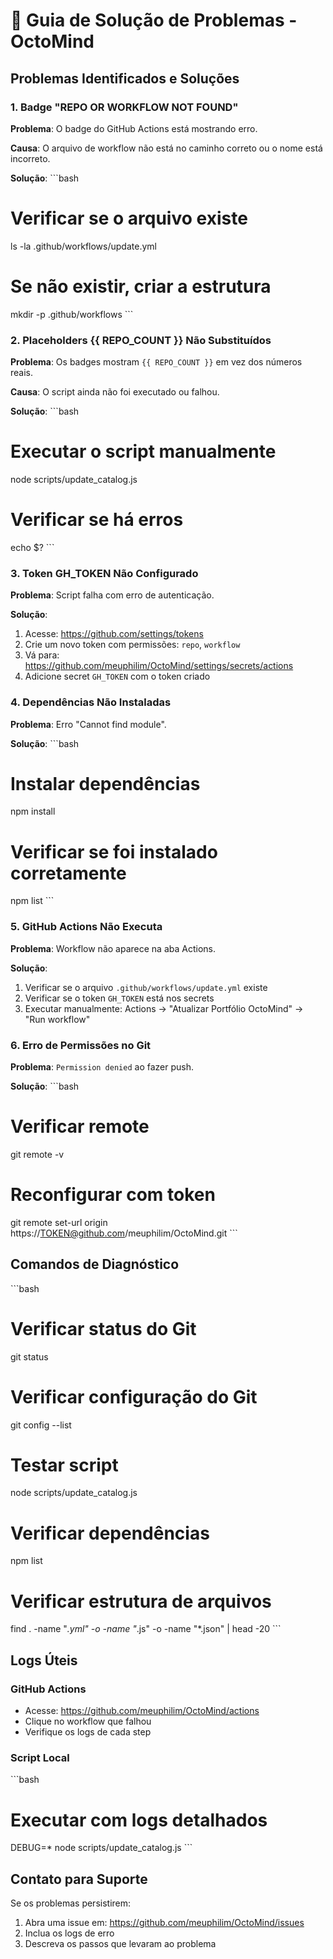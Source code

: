 # 🔧 Guia de Solução de Problemas - OctoMind

## Problemas Identificados e Soluções

### 1. Badge "REPO OR WORKFLOW NOT FOUND"

**Problema**: O badge do GitHub Actions está mostrando erro.

**Causa**: O arquivo de workflow não está no caminho correto ou o nome está incorreto.

**Solução**:
\`\`\`bash
# Verificar se o arquivo existe
ls -la .github/workflows/update.yml

# Se não existir, criar a estrutura
mkdir -p .github/workflows
\`\`\`

### 2. Placeholders {{ REPO_COUNT }} Não Substituídos

**Problema**: Os badges mostram `{{ REPO_COUNT }}` em vez dos números reais.

**Causa**: O script ainda não foi executado ou falhou.

**Solução**:
\`\`\`bash
# Executar o script manualmente
node scripts/update_catalog.js

# Verificar se há erros
echo $?
\`\`\`

### 3. Token GH_TOKEN Não Configurado

**Problema**: Script falha com erro de autenticação.

**Solução**:
1. Acesse: https://github.com/settings/tokens
2. Crie um novo token com permissões: `repo`, `workflow`
3. Vá para: https://github.com/meuphilim/OctoMind/settings/secrets/actions
4. Adicione secret `GH_TOKEN` com o token criado

### 4. Dependências Não Instaladas

**Problema**: Erro "Cannot find module".

**Solução**:
\`\`\`bash
# Instalar dependências
npm install

# Verificar se foi instalado corretamente
npm list
\`\`\`

### 5. GitHub Actions Não Executa

**Problema**: Workflow não aparece na aba Actions.

**Solução**:
1. Verificar se o arquivo `.github/workflows/update.yml` existe
2. Verificar se o token `GH_TOKEN` está nos secrets
3. Executar manualmente: Actions → "Atualizar Portfólio OctoMind" → "Run workflow"

### 6. Erro de Permissões no Git

**Problema**: `Permission denied` ao fazer push.

**Solução**:
\`\`\`bash
# Verificar remote
git remote -v

# Reconfigurar com token
git remote set-url origin https://TOKEN@github.com/meuphilim/OctoMind.git
\`\`\`

## Comandos de Diagnóstico

\`\`\`bash
# Verificar status do Git
git status

# Verificar configuração do Git
git config --list

# Testar script
node scripts/update_catalog.js

# Verificar dependências
npm list

# Verificar estrutura de arquivos
find . -name "*.yml" -o -name "*.js" -o -name "*.json" | head -20
\`\`\`

## Logs Úteis

### GitHub Actions
- Acesse: https://github.com/meuphilim/OctoMind/actions
- Clique no workflow que falhou
- Verifique os logs de cada step

### Script Local
\`\`\`bash
# Executar com logs detalhados
DEBUG=* node scripts/update_catalog.js
\`\`\`

## Contato para Suporte

Se os problemas persistirem:
1. Abra uma issue em: https://github.com/meuphilim/OctoMind/issues
2. Inclua os logs de erro
3. Descreva os passos que levaram ao problema
